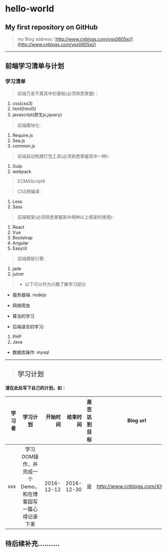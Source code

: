 # hello-world
## My first repository on GitHub
> my Blog address:
[http://www.cnblogs.com/yqx0605xi/](http://www.cnblogs.com/yqx0605xi/)

***
## 前端学习清单与计划 ##
### 学习清单
 > 前端万变不离其中的基础(必须熟悉掌握)：
  
1. css(css3)  
2. html(html5)
3. javascript(原生js,jquery)  

> 前端模块化:  

1. Require.js
2. Sea.js
3. common.js

> 前端自动构建打包工具(必须熟悉掌握其中一种):  

1. Gulp
2. webpack  

> ECMAScript6  

> CSS预编译:

1. Less
2. Sass

> 前端框架(必须熟悉掌握其中两种以上框架的使用):

1. React
2. Vue
3. Bootstrap
4. Angular
5. EasyUI

> 前端模板引擎:

1. jade  
2. juicer

> * 以下可以作为兴趣了解学习部分

*  服务器端: nodejs

*  网络爬虫

*  算法的学习

*  后端语言的学习:  

1. PHP
2. Java

* 数据库操作: mysql
-------------------------------------
> ## 学习计划
#### 请在此处写下自己的计划，如： 
| 学习者 | 学习计划 | 开始时间 | 结束时间 | 是否达到目标 | Blog  url | Demo url | 
| --------------------------------:    |:--------------------------------------------:| ---------------:|  ----------------:| ---------------:| :-----------------:| :-----------------------:|
| xxx | 学习DOM操作，并完成一个Demo，和在博客园写一篇心得记录下来 | 2016-12-12 | 2016-12-30 | 是 | http://www.cnblogs.com/XXXXXX|https://github.com/XXXXXX|

## 待后续补充..........
